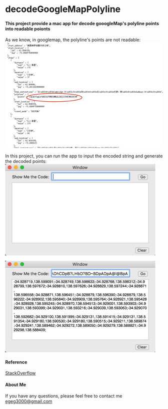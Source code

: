 # decodeGoogleMapPolyline
#### This project provide a mac app for decode gooogleMap's polyline points into readable poionts

As we know, in googlemap, the polyline's points are not readable:
![](https://github.com/nimomeng/decodeGoogleMapPolyline/raw/master/googleMap_points.jpg)

In this project, you can run the app to input the encoded string and generate the decoded points:
![](https://github.com/nimomeng/decodeGoogleMapPolyline/raw/master/app_blank.png)

![](https://github.com/nimomeng/decodeGoogleMapPolyline/blob/master/app_with_content.png)

#### Reference
[StackOverflow](https://stackoverflow.com/questions/9217274/how-to-decode-the-google-directions-api-polylines-field-into-lat-long-points-in)

#### About Me
If you have any questions, please feel free to contact me
egeg3000@gmail.com
